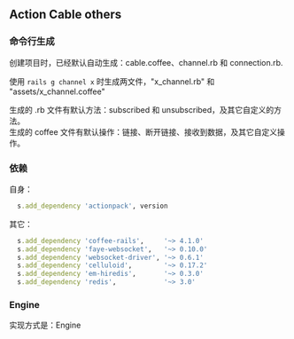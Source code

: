 ## Action Cable others

### 命令行生成

创建项目时，已经默认自动生成：cable.coffee、channel.rb 和 connection.rb.

使用 `rails g channel x` 时生成两文件，"x_channel.rb" 和 "assets/x_channel.coffee"

生成的 .rb 文件有默认方法：subscribed 和 unsubscribed，及其它自定义的方法。
<br>
生成的 coffee 文件有默认操作：链接、断开链接、接收到数据，及其它自定义操作。

### 依赖

自身：

```ruby
  s.add_dependency 'actionpack', version
```

其它：

```ruby
  s.add_dependency 'coffee-rails',     '~> 4.1.0'
  s.add_dependency 'faye-websocket',   '~> 0.10.0'
  s.add_dependency 'websocket-driver', '~> 0.6.1'
  s.add_dependency 'celluloid',        '~> 0.17.2'
  s.add_dependency 'em-hiredis',       '~> 0.3.0'
  s.add_dependency 'redis',            '~> 3.0'
```

### Engine

实现方式是：Engine
